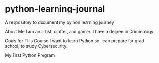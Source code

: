 # python-learning-journal
A respository to document my python learning journey

About Me
I am an artist, crafter, and gamer. I have a degree in Criminology.

Goals for This Course
I want to learn Python so I can prepare for grad school, to study Cybersecurity.

My First Python Program
